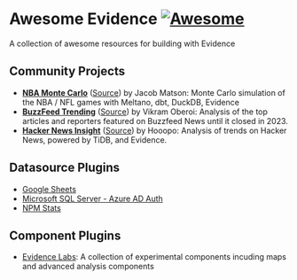 # Awesome Evidence [![Awesome](https://awesome.re/badge.svg)](https://awesome.re)

A collection of awesome resources for building with Evidence

## Community Projects

- [**NBA Monte Carlo**](https://mdsinabox.com) ([Source](https://github.com/matsonj/nba-monte-carlo)) by Jacob Matson: Monte Carlo simulation of the NBA / NFL games with Meltano, dbt, DuckDB, Evidence
- [**BuzzFeed Trending**](https://buzzfeed-trending.vikramoberoi.com/) ([Source](https://github.com/voberoi/buzzfeed-news-trending)) by Vikram Oberoi: Analysis of the top articles and reporters featured on Buzzfeed News until it closed in 2023.
- [**Hacker News Insight**](https://hackernews-insight.vercel.app/) ([Source](https://github.com/hooopo/hackernews-insight)) by Hooopo: Analysis of trends on Hacker News, powered by TiDB, and Evidence.

## Datasource Plugins

- [Google Sheets](https://github.com/evidence-dev/datasources/tree/main/gsheets)
- [Microsoft SQL Server - Azure AD Auth](https://github.com/timothyhoward/evidence-connector-mssql)
- [NPM Stats](https://github.com/archiewood/npm-stats)

## Component Plugins

- [Evidence Labs](https://github.com/evidence-dev/labs): A collection of experimental components incuding maps and advanced analysis components
